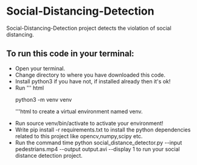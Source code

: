# Social-Distancing-Detection
Social-Distancing-Detection project detects the violation of social distancing.
## To run this code in your terminal:
- Open your terminal.
- Change directory to where you have downloaded this code.
- Install python3 if you have not, if installed already then it's ok!
- Run
''' html <p>python3 -m venv venv <p> '''html
to create a virtual environment named venv.
- Run source venv/bin/activate to activate your environment!
- Write pip install -r requirements.txt to install the python dependencies related to this project like opencv,numpy,scipy etc.
- Run the command time python social_distance_detector.py --input pedestrians.mp4 --output output.avi --display 1 to run your social distance detection project. 
